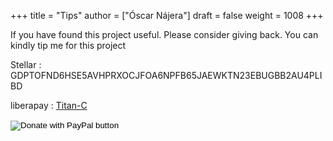 +++
title = "Tips"
author = ["Óscar Nájera"]
draft = false
weight = 1008
+++

If you have found this project useful. Please consider giving back. You can
kindly tip me for this project

Stellar
: GDPTOFND6HSE5AVHPRXOCJFOA6NPFB65JAEWKTN23EBUGBB2AU4PLIBD

liberapay
: [Titan-C](https://liberapay.com/Titan-C/)

<form action="https://www.paypal.com/cgi-bin/webscr" method="post" target="_top">
<input type="hidden" name="cmd" value="_s-xclick" />
<input type="hidden" name="hosted_button_id" value="Y3VB5VL7PD3QC" />
<input type="image" src="https://www.paypalobjects.com/en_US/DK/i/btn/btn_donateCC_LG.gif" border="0" name="submit" title="PayPal - The safer, easier way to pay online!" alt="Donate with PayPal button" />
<img alt="" border="0" src="https://www.paypal.com/en_DE/i/scr/pixel.gif" width="1" height="1" />
</form>
